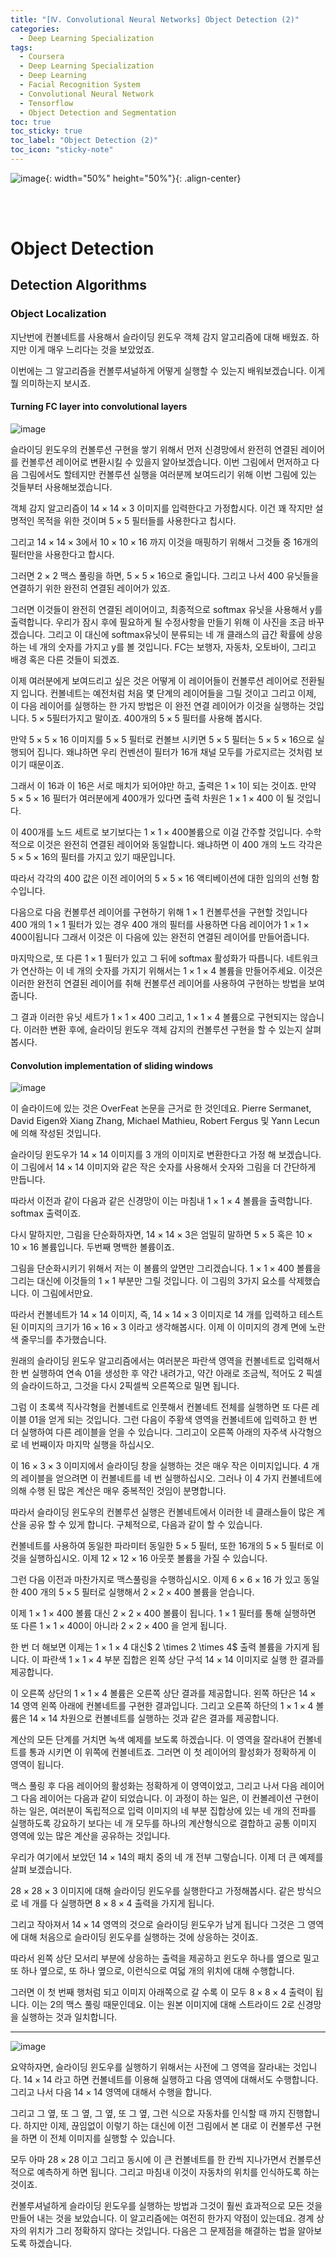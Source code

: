 ```yaml
---
title: "[Ⅳ. Convolutional Neural Networks] Object Detection (2)"
categories:
  - Deep Learning Specialization
tags:
  - Coursera
  - Deep Learning Specialization
  - Deep Learning
  - Facial Recognition System
  - Convolutional Neural Network
  - Tensorflow
  - Object Detection and Segmentation
toc: true
toc_sticky: true
toc_label: "Object Detection (2)"
toc_icon: "sticky-note"
---
```


![image](https://user-images.githubusercontent.com/55765292/183551502-3482e2d7-efb0-4815-9c94-b662606b4842.png){: width="50%" height="50%"}{: .align-center}

<br><br>

# Object Detection

## Detection Algorithms

### Object Localization

지난번에 컨볼네트를 사용해서 슬라이딩 윈도우 객체 감지 알고리즘에 대해 배웠죠. 하지만 이게 매우 느리다는 것을 보았었죠.

이번에는 그 알고리즘을 컨볼루셔널하게 어떻게 실행할 수 있는지 배워보겠습니다. 이게 뭘 의미하는지 보시죠.

#### Turning FC layer into convolutional layers

![image](https://user-images.githubusercontent.com/55765292/186089099-26f94160-2cec-4b00-9be9-bbe1cbf1fc92.png)

슬라이딩 윈도우의 컨볼루션 구현을 쌓기 위해서 먼저 신경망에서 완전히 연결된 레이어를 컨볼루션 레이어로 변환시킬 수 있을지 알아보겠습니다. 이번 그림에서 먼저하고 다음 그림에서도 할테지만 컨볼루션 실행을 여러분께 보여드리기 위해 이번 그림에 있는 것들부터 사용해보겠습니다.

객체 감지 알고리즘이 $14 \times 14 \times 3$ 이미지를 입력한다고 가정합시다. 이건 꽤 작지만 설명적인 목적을 위한 것이며 $5 \times 5$ 필터들를 사용한다고 칩시다.

그리고 $14 \times 14 \times 3$에서 $10 \times 10 \times 16$ 까지 이것을 매핑하기 위해서 그것들 중 16개의 필터만을 사용한다고 합시다.

그러면 $2 \times 2$ 맥스 풀링을 하면, $5 \times 5 \times 16$으로 줄입니다. 그리고 나서 400 유닛들을 연결하기 위한 완전히 연결된 레이어가 있죠.

그러면 이것들이 완전히 연결된 레이어이고, 최종적으로 softmax 유닛을 사용해서 y를 출력합니다. 우리가 잠시 후에 필요하게 될 수정사항을 만들기 위해 이 사진을 조금 바꾸겠습니다. 그리고 이 대신에 softmax유닛이 분류되는 네 개 클래스의 급간 확률에 상응하는 네 개의 숫자를 가지고 y를 볼 것입니다. FC는 보행자, 자동차, 오토바이, 그리고 배경 혹은 다른 것들이 되겠죠.

이제 여러분에게 보여드리고 싶은 것은 어떻게 이 레이어들이 컨볼루션 레이어로 전환될지 입니다. 컨볼네트는 예전처럼 처음 몇 단계의 레이어들을 그릴 것이고 그리고 이제, 이 다음 레이어를 실행하는 한 가지 방법은 이 완전 연결 레이어가 이것을 실행하는 것입니다. $5 \times 5$필터가지고 말이죠. 400개의 $5 \times 5$ 필터를 사용해 봅시다.

만약 $5 \times 5 \times 16$ 이미지를 $5 \times 5$ 필터로 컨볼브 시키면 $5 \times 5$ 필터는 $5 \times 5 \times 16$으로 실행되어 집니다. 왜냐하면 우리 컨벤션이 필터가 16개 채널 모두를 가로지르는 것처럼 보이기 때문이죠.

그래서 이 16과 이 16은 서로 매치가 되어야만 하고, 출력은 $1 \times 1$이 되는 것이죠. 만약 $5 \times 5 \times 16$ 필터가 여러분에게 400개가 있다면 출력 차원은 $1 \times 1 \times 400$ 이 될 것입니다.

이 400개를 노드 세트로 보기보다는 $1 \times 1 \times 400$볼륨으로 이걸 간주할 것입니다. 수학적으로 이것은 완전히 연결된 레이어와 동일합니다. 왜냐하면 이 400 개의 노드 각각은 $5 \times 5 \times 16$의 필터를 가지고 있기 때문입니다.

따라서 각각의 400 값은 이전 레이어의 $5 \times 5 \times 16$ 액티베이션에 대한 임의의 선형 함수입니다. 

다음으로 다음 컨볼루션 레이어를 구현하기 위해 $1 \times 1$ 컨볼루션을 구현할 것입니다 400 개의 $1 \times 1$ 필터가 있는 경우 400 개의 필터를 사용하면 다음 레이어가 $1 \times 1 \times 400$이됩니다 그래서 이것은 이 다음에 있는 완전히 연결된 레이어를 만들어줍니다.

마지막으로, 또 다른 $1 \times 1$ 필터가 있고 그 뒤에 softmax 활성화가 따릅니다. 네트워크가 연산하는 이 네 개의 숫자를 가지기 위해서는 $1 \times 1 \times 4$ 볼륨을 만들어주세요. 이것은 이러한 완전히 연결된 레이어를 취해 컨볼루션 레이어를 사용하여 구현하는 방법을 보여줍니다.

그 결과 이러한 유닛 세트가 $1 \times 1 \times 400$ 그리고, $1 \times 1 \times 4$ 볼륨으로 구현되지는 않습니다. 이러한 변환 후에, 슬라이딩 윈도우 객체 감지의 컨볼루션 구현을 할 수 있는지 살펴봅시다.

#### Convolution implementation of sliding windows

![image](https://user-images.githubusercontent.com/55765292/186089372-238242a7-5986-497b-b6c5-da7caf5c6ac3.png)

이 슬라이드에 있는 것은 OverFeat 논문을 근거로 한 것인데요. Pierre Sermanet, David Eigen와 Xiang Zhang, Michael Mathieu, Robert Fergus 및 Yann Lecun 에 의해 작성된 것입니다.

슬라이딩 윈도우가 $14 \times 14$ 이미지를 3 개의 이미지로 변환한다고 가정 해 보겠습니다. 이 그림에서 $14 \times 14$ 이미지와 같은 작은 숫자를 사용해서 숫자와 그림을 더 간단하게 만듭니다.

따라서 이전과 같이 다음과 같은 신경망이 이는 마침내 $1 \times 1 \times 4$ 볼륨을 출력합니다. softmax 출력이죠. 

다시 말하지만, 그림을 단순화하자면, $14 \times 14 \times 3$은 엄밀히 말하면 $5 \times 5$ 혹은 $10 \times 10 \times 16$ 볼륨입니다. 두번째 명백한 볼륨이죠.

그림을 단순화시키기 위해서 저는 이 볼륨의 앞면만 그리겠습니다. $1 \times 1 \times 400$ 볼륨을 그리는 대신에 이것들의 $1 \times 1$ 부분만 그릴 것입니다. 이 그림의 3가지 요소를 삭제했습니다. 이 그림에서만요.

따라서 컨볼네트가 $14 \times 14$ 이미지, 즉, $14 \times 14 \times 3$ 이미지로 14 개를 입력하고 테스트 된 이미지의 크기가 $16 \times 16 \times 3$ 이라고 생각해봅시다. 이제 이 이미지의 경계 면에 노란색 줄무늬를 추가했습니다.

원래의 슬라이딩 윈도우 알고리즘에서는 여러분은 파란색 영역을 컨볼네트로 입력해서 한 번 실행하여 연속 01을 생성한 후 약간 내려가고, 약간 아래로 조금씩, 적어도 2 픽셀의 슬라이드하고, 그것을 다시 2픽셀씩 오른쪽으로 밀면 됩니다.

그럼 이 초록색 직사각형을 컨볼네트로 인풋해서 컨볼네트 전체를 실행하면 또 다른 레이블 01을 얻게 되는 것입니다. 그런 다음이 주황색 영역을 컨볼네트에 입력하고 한 번 더 실행하여 다른 레이블을 얻을 수 있습니다. 그리고이 오른쪽 아래의 자주색 사각형으로 네 번째이자 마지막 실행을 하십시오.

이 $16 \times 3 \times 3$ 이미지에서 슬라이딩 창을 실행하는 것은 매우 작은 이미지입니다. 4 개의 레이블을 얻으려면 이 컨볼네트를 네 번 실행하십시오. 그러나 이 4 가지 컨볼네트에 의해 수행 된 많은 계산은 매우 중복적인 것임이 분명합니다.

따라서 슬라이딩 윈도우의 컨볼루션 실행은 컨볼네트에서 이러한 네 클래스들이 많은 계산을 공유 할 수 있게 합니다. 구체적으로, 다음과 같이 할 수 있습니다.

컨볼네트를 사용하여 동일한 파라미터 동일한 $5 \times 5$ 필터, 또한 16개의 $5 \times 5$ 필터로 이것을 실행하십시오. 이제 $12 \times 12 \times 16$ 아웃풋 볼륨을 가질 수 있습니다.

그런 다음 이전과 마찬가지로 맥스풀링을 수행하십시오. 이제 $6 \times 6 \times 16$ 가 있고 동일한 400 개의 $5 \times 5$ 필터로 실행해서 $2 \times 2 \times 400$ 볼륨을 얻습니다.

이제 $1 \times 1 \times 400$ 볼륨 대신 $2 \times 2 \times 400$ 볼륨이 됩니다. $1 \times 1$ 필터를 통해 실행하면 또 다른 $1 \times 1 \times 400$이 아니라 $2 \times 2 \times 400$ 을 얻게 됩니다.

한 번 더 해보면 이제는 $1 \times 1 \times 4$ 대신$ 2 \times 2 \times 4$ 출력 볼륨을 가지게 됩니다. 이 파란색 $1 \times 1 \times 4$ 부분 집합은 왼쪽 상단 구석 $14 \times 14$ 이미지로 실행 한 결과를 제공합니다.

이 오른쪽 상단의 $1 \times 1 \times 4$ 볼륨은 오른쪽 상단 결과를 제공합니다. 왼쪽 하단은 $14 \times 14$ 영역 왼쪽 아래에 컨볼네트를 구현한 결과입니다. 그리고 오른쪽 하단의 $1 \times 1 \times 4$ 볼륨은 $14 \times 14$ 차원으로 컨볼네트를 실행하는 것과 같은 결과를 제공합니다.

계산의 모든 단계를 거치면 녹색 예제를 보도록 하겠습니다. 이 영역을 잘라내어 컨볼네트를 통과 시키면 이 위쪽에 컨볼네트죠. 그러면 이 첫 레이어의 활성화가 정확하게 이 영역이 됩니다.

맥스 풀링 후 다음 레이어의 활성화는 정확하게 이 영역이었고, 그리고 나서 다음 레이어 그 다음 레이어는 다음과 같이 되었습니다. 이 과정이 하는 일은, 이 컨볼레이션 구현이 하는 일은, 여러분이 독립적으로 입력 이미지의 네 부분 집합상에 있는 네 개의 전파를 실행하도록 강요하기 보다는 네 개 모두를 하나의 계산형식으로 결합하고 공통 이미지 영역에 있는 많은 계산을 공유하는 것입니다.

우리가 여기에서 보았던 $14 \times 14$의 패치 중의 네 개 전부 그렇습니다. 이제 더 큰 예제를 살펴 보겠습니다.

$28 \times 28 \times 3$ 이미지에 대해 슬라이딩 윈도우를 실행한다고 가정해봅시다. 같은 방식으로 네 개를 다 실행하면 $8 \times 8 \times 4$ 출력을 가지게 됩니다.

그리고 작아져서 $14 \times 14$ 영역의 것으로 슬라이딩 윈도우가 남게 됩니다 그것은 그 영역에 대해 처음으로 슬라이딩 윈도우를 실행하는 것에 상응하는 것이죠.

따라서 왼쪽 상단 모서리 부분에 상응하는 출력을 제공하고 윈도우 하나를 옆으로 밀고 또 하나 옆으로, 또 하나 옆으로, 이런식으로 여덟 개의 위치에 대해 수행합니다.

그러면 이 첫 번째 행처럼 되고 이미지 아래쪽으로 갈 수록 이 모두 $8 \times 8 \times 4$ 출력이 됩니다. 이는 2의 맥스 풀링 때문인데요. 이는 원본 이미지에 대해 스트라이드 2로 신경망을 실행하는 것과 일치합니다.

---

![image](https://user-images.githubusercontent.com/55765292/186089410-2e0985ab-8ae6-4e18-9034-b7cf8fa689f5.png)

요약하자면, 슬라이딩 윈도우를 실행하기 위해서는 사전에 그 영역을 잘라내는 것입니다. $14 \times 14$ 라고 하면 컨볼네트를 이용해 실행하고 다음 영역에 대해서도 수행합니다. 그리고 나서 다음 $14 \times 14$ 영역에 대해서 수행을 합니다.

그리고 그 옆, 또 그 옆, 그 옆, 또 그 옆, 그런 식으로 자동차를 인식할 때 까지 진행합니다. 하지만 이제, 끊임없이 이렇기 하는 대신에 이전 그림에서 본 대로 이 컨볼루션 구현을 하면 이 전체 이미지를 실행할 수 있습니다.

모두 아마 $28 \times 28$ 이고 그리고 동시에 이 큰 컨볼네트를 한 칸씩 지나가면서 컨볼루션적으로 예측하게 하면 됩니다. 그리고 마침내 이것이 자동차의 위치를 인식하도록 하는 것이죠.

컨볼루셔널하게 슬라이딩 윈도우를 실행하는 방법과 그것이 훨씬 효과적으로 모든 것을 만들어 내는 것을 보았습니다. 이 알고리즘에는 여전히 한가지 약점이 있는데요. 경계 상자의 위치가 그리 정확하지 않다는 것입니다. 다음은 그 문제점을 해결하는 법을 알아보도록 하겠습니다.
